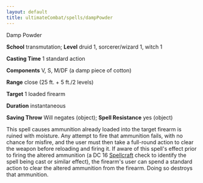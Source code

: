 ```yaml
---
layout: default
title: ultimateCombat/spells/dampPowder
---
```

Damp Powder

**School** transmutation; **Level** druid 1, sorcerer/wizard 1, witch 1

**Casting Time** 1 standard action

**Components** V, S, M/DF (a damp piece of cotton)

**Range** close (25 ft. + 5 ft./2 levels)

**Target** 1 loaded firearm

**Duration** instantaneous

**Saving Throw** Will negates (object); **Spell Resistance** yes (object)

This spell causes ammunition already loaded into the target firearm is ruined with moisture. Any attempt to fire that ammunition fails, with no chance for misfire, and the user must then take a full-round action to clear the weapon before reloading and firing it. If aware of this spell's effect prior to firing the altered ammunition (a DC 16 [Spellcraft](skills/spellcraft#_spellcraft) check to identify the spell being cast or similar effect), the firearm's user can spend a standard action to clear the altered ammunition from the firearm. Doing so destroys that ammunition.

